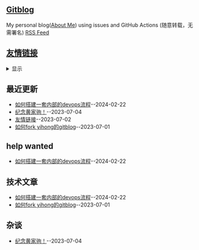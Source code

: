 ## [Gitblog](https://yihong0618.github.io/gitblog/)
My personal blog([About Me](https://github.com/yihong0618/gitblog/issues/282)) using issues and GitHub Actions (随意转载，无需署名)
[RSS Feed](https://raw.githubusercontent.com/kenwoodjw/gitblog/master/feed.xml)

## [友情链接](https://github.com/kenwoodjw/gitblog/issues/2)
<details><summary>显示</summary>
<table>
<thead>
<tr>
<th>Name</th>
<th>Link</th>
<th>Desc</th>
</tr>
</thead>
<tbody>
<tr>
<td>酷壳-CoolShell</td>
<td>https://coolshell.cn/</td>
<td>影响无数人的皓哥</td>
</tr>
</tbody>
</table></details>


## 最近更新
- [如何搭建一套内部的devops流程](https://github.com/kenwoodjw/gitblog/issues/4)--2024-02-22
- [纪念黄家驹！](https://github.com/kenwoodjw/gitblog/issues/3)--2023-07-04
- [友情链接](https://github.com/kenwoodjw/gitblog/issues/2)--2023-07-02
- [如何fork yihong的gitblog](https://github.com/kenwoodjw/gitblog/issues/1)--2023-07-01
## help wanted
- [如何搭建一套内部的devops流程](https://github.com/kenwoodjw/gitblog/issues/4)--2024-02-22
## 技术文章
- [如何搭建一套内部的devops流程](https://github.com/kenwoodjw/gitblog/issues/4)--2024-02-22
- [如何fork yihong的gitblog](https://github.com/kenwoodjw/gitblog/issues/1)--2023-07-01
## 杂谈
- [纪念黄家驹！](https://github.com/kenwoodjw/gitblog/issues/3)--2023-07-04
